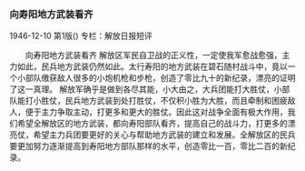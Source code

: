 ### 向寿阳地方武装看齐

1946-12-10
第1版()
专栏：解放日报短评

　　向寿阳地方武装看齐
    解放区军民自卫战的正义性，一定使我军愈战愈强，主力如此，民兵地方武装仍然如此。太行寿阳的地方武装在碧石随村战斗中，竟以一个小部队缴获敌人很多的小炮机枪和步枪，创造了零比九十的新纪录，漂亮的证明了这一真理。
    解放军确乎是做到各尽其能，小大由之，大兵团能打大胜仗，小部队能打小胜仗，民兵地方武装到处打胜仗，不仅积小胜为大胜，而且牵制和困疲敌人，便于主力争取主动，打更多和更大的胜仗。因此这对战争全面有极大作用，我们希望全解放区的地方武装，都向寿阳部队看齐，提高自己的战斗力，打更多的漂亮仗，希望主力兵团要更好的关心与帮助地方武装的建立和发展。全解放区的民兵要更加努力逐渐提高到寿阳地方部队那样的水平，创造零比一百，零比二百的新纪录。
